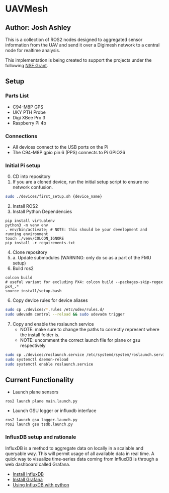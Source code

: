 # UAVMesh
## Author: Josh Ashley

This is a collection of ROS2 nodes designed to aggregated sensor information from the UAV and send it over a Digimesh network to a central node for realtime analysis. 

This implementation is being created to support the projects under the following [NSF Grant](https://www.nsf.gov/awardsearch/showAward?AWD_ID=1932105).

## Setup

### Parts List

* C94-M8P GPS
* UKY PTH Probe
* Digi XBee Pro 3
* Raspberry Pi 4b

### Connections

* All devices connect to the USB ports on the Pi
* The C94-M8P gpio pin 6 (PPS) connects to Pi GPIO26

### Initial Pi setup
0. CD into repository
1. If you are a cloned device, run the initial setup script to ensure no network confusion.
```bash 
sudo ./devices/first_setup.sh {device_name}
```
2. Install ROS2
3. Install Python Dependencies
```
pip install virtualenv
python3 -m venv env
. env/bin/activate; # NOTE: this should be your development and running environment
touch ./venv/COLCON_IGNORE
pip install -r requirements.txt 
```
4. Clone repository
4. a. Update submodules (WARNING: only do so as a part of the FMU setup)
5. Build ros2
```
colcon build
# useful variant for excluding PX4: colcon build --packages-skip-regex px4_.*
source install/setup.bash
```
6. Copy device rules for device aliases
```bash
sudo cp ./devices/*.rules /etc/udev/rules.d/
sudo udevadm control --reload && sudo udevadm trigger
```
7. Copy and enable the roslaunch service
	- NOTE: make sure to change the paths to correctly represent where the install folder is.
	- NOTE: uncomment the correct launch file for plane or gsu respectively
```bash
sudo cp ./devices/roslaunch.service /etc/systemd/system/roslaunch.service
sudo systemctl daemon-reload
sudo systemctl enable roslaunch.service
```

## Current Functionality

* Launch plane sensors
```
ros2 launch plane main.launch.py
```

* Launch GSU logger or influxdb interface
```
ros2 launch gsu logger.launch.py
ros2 launch gsu tsdb.launch.py
```

### InfluxDB setup and rationale
InfluxDB is a method to aggregate data on locally in a scalable and queryable way. This will permit usage of all available data in real time. 
A quick way to visualize time-series data coming from InfluxDB is through a web dashboard called Grafana.

* [Install InfluxDB](https://pimylifeup.com/raspberry-pi-influxdb/)
* [Install Grafana](https://grafana.com/tutorials/install-grafana-on-raspberry-pi/)
* [Using InfluxDB with python](https://influxdb-python.readthedocs.io/en/latest/)

